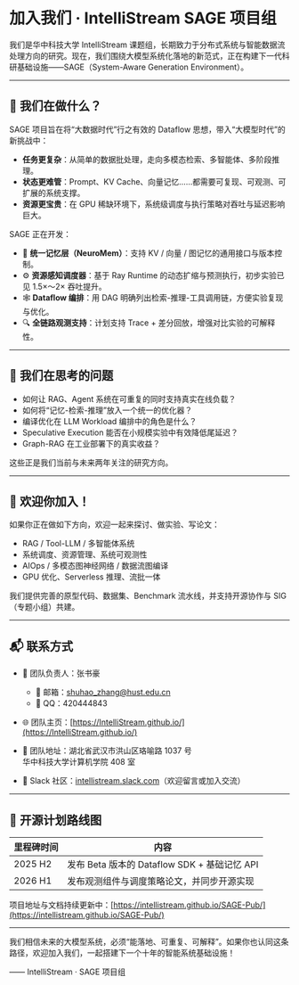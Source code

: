 # 加入我们 · IntelliStream SAGE 项目组

我们是华中科技大学 IntelliStream 课题组，长期致力于分布式系统与智能数据流处理方向的研究。现在，我们围绕大模型系统化落地的新范式，正在构建下一代科研基础设施——SAGE（System-Aware Generation Environment）。

---

## 🌟 我们在做什么？

SAGE 项目旨在将“大数据时代”行之有效的 Dataflow 思想，带入“大模型时代”的新挑战中：

- **任务更复杂**：从简单的数据批处理，走向多模态检索、多智能体、多阶段推理。
- **状态更难管**：Prompt、KV Cache、向量记忆……都需要可复现、可观测、可扩展的系统支撑。
- **资源更宝贵**：在 GPU 稀缺环境下，系统级调度与执行策略对吞吐与延迟影响巨大。

SAGE 正在开发：

- 🧠 **统一记忆层（NeuroMem）**：支持 KV / 向量 / 图记忆的通用接口与版本控制。
- ⚙️ **资源感知调度器**：基于 Ray Runtime 的动态扩缩与预测执行，初步实验已见 1.5×～2× 吞吐提升。
- 🕸️ **Dataflow 编排**：用 DAG 明确列出检索-推理-工具调用链，方便实验复现与优化。
- 🔍 **全链路观测支持**：计划支持 Trace + 差分回放，增强对比实验的可解释性。

---

## 🔬 我们在思考的问题

- 如何让 RAG、Agent 系统在可重复的同时支持真实在线负载？
- 如何将“记忆-检索-推理”放入一个统一的优化器？
- 编译优化在 LLM Workload 编排中的角色是什么？
- Speculative Execution 能否在小规模实验中有效降低尾延迟？
- Graph-RAG 在工业部署下的真实收益？

这些正是我们当前与未来两年关注的研究方向。

---

## 🤝 欢迎你加入！

如果你正在做如下方向，欢迎一起来探讨、做实验、写论文：

- RAG / Tool-LLM / 多智能体系统
- 系统调度、资源管理、系统可观测性
- AIOps / 多模态图神经网络 / 数据流图编译
- GPU 优化、Serverless 推理、流批一体

我们提供完善的原型代码、数据集、Benchmark 流水线，并支持开源协作与 SIG（专题小组）共建。

---

## 📬 联系方式

- 👤 团队负责人：张书豪  
  - 📧 邮箱：shuhao_zhang@hust.edu.cn  
  - 💬 QQ：420444843  

- 🌐 团队主页：[https://IntelliStream.github.io/](https://IntelliStream.github.io/)
- 💼 团队地址：湖北省武汉市洪山区珞喻路 1037 号  
  华中科技大学计算机学院 408 室  
- 💬 Slack 社区：[intellistream.slack.com](https://intellistream.slack.com)（欢迎留言或加入交流）

---

## 📌 开源计划路线图

| 里程碑时间 | 内容 |
|------------|------|
| 2025 H2    | 发布 Beta 版本的 Dataflow SDK + 基础记忆 API |
| 2026 H1    | 发布观测组件与调度策略论文，并同步开源实现 |

项目地址与文档持续更新中：[https://intellistream.github.io/SAGE-Pub/](https://intellistream.github.io/SAGE-Pub/)

---

我们相信未来的大模型系统，必须“能落地、可重复、可解释”。如果你也认同这条路径，欢迎加入我们，一起搭建下一个十年的智能系统基础设施！

—— IntelliStream · SAGE 项目组
